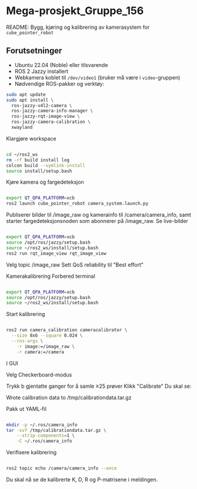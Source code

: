 # Mega-prosjekt_Gruppe_156

README: Bygg, kjøring og kalibrering av kamerasystem for `cube_pointer_robot`

## Forutsetninger

- Ubuntu 22.04 (Noble) eller tilsvarende
- ROS 2 Jazzy installert
- Webkamera koblet til `/dev/video1` (bruker må være i `video`-gruppen)
- Nødvendige ROS-pakker og verktøy:

```bash
sudo apt update
sudo apt install \
  ros-jazzy-v4l2-camera \
  ros-jazzy-camera-info-manager \
  ros-jazzy-rqt-image-view \
  ros-jazzy-camera-calibration \
  xwayland
```

Klargjøre workspace
```bash

cd ~/ros2_ws
rm -rf build install log
colcon build --symlink-install
source install/setup.bash
```
Kjøre kamera og fargedeteksjon
```bash

export QT_QPA_PLATFORM=xcb
ros2 launch cube_pointer_robot camera_system.launch.py
```
Publiserer bilder til /image_raw og kamerainfo til /camera/camera_info, samt starter fargedeteksjonsnoden som abonnerer på /image_raw.
Se live-bilder
```bash

export QT_QPA_PLATFORM=xcb
source /opt/ros/jazzy/setup.bash
source ~/ros2_ws/install/setup.bash
ros2 run rqt_image_view rqt_image_view
```
Velg topic /image_raw
 Sett QoS reliability til "Best effort"

Kamerakalibrering
Forbered terminal
```bash

export QT_QPA_PLATFORM=xcb
source /opt/ros/jazzy/setup.bash
source ~/ros2_ws/install/setup.bash
```
Start kalibrering
```bash

ros2 run camera_calibration cameracalibrator \
  --size 8x6 --square 0.024 \
  --ros-args \
    -r image:=/image_raw \
    -r camera:=/camera
```
I GUI

  Velg Checkerboard-modus

  Trykk b gjentatte ganger for å samle ≥25 prøver
    Klikk "Calibrate"
    Du skal se:

Wrote calibration data to /tmp/calibrationdata.tar.gz

Pakk ut YAML-fil
```bash

mkdir -p ~/.ros/camera_info
tar -xvf /tmp/calibrationdata.tar.gz \
    --strip-components=1 \
    -C ~/.ros/camera_info
```
Verifisere kalibrering
```bash

ros2 topic echo /camera/camera_info --once
```
Du skal nå se de kalibrerte K, D, R og P-matrisene i meldingen.
